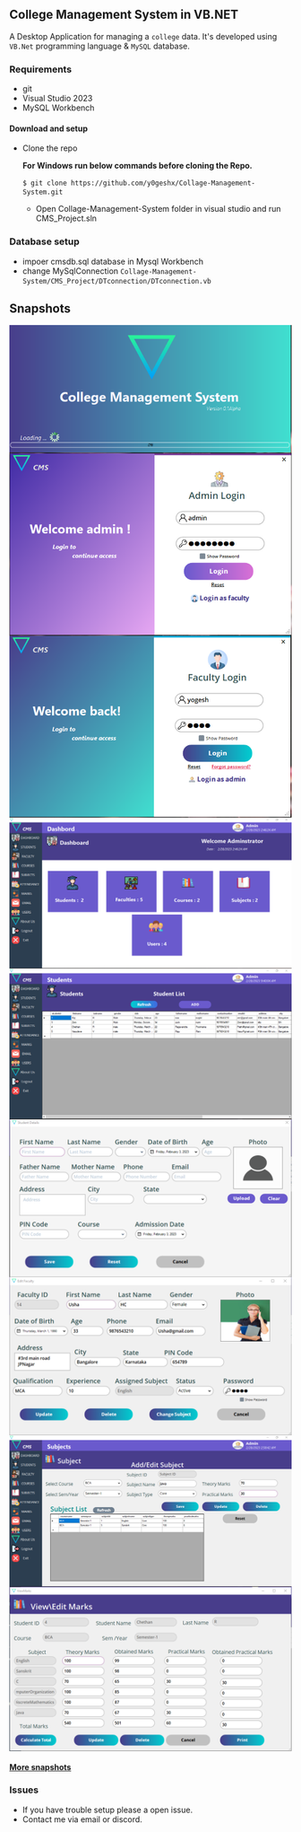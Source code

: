 ## College Management System in VB.NET

A Desktop Application for managing a `college` data. It's developed using `VB.Net` programming language & `MySQL` database.

### Requirements

- git
- Visual Studio 2023
- MySQL Workbench

#### Download and setup

- Clone the repo

  **For Windows run below commands before cloning the Repo.**

  ```
  $ git clone https://github.com/y0geshx/Collage-Management-System.git 

  ```
  - Open Collage-Management-System folder in visual studio and run CMS_Project.sln

### Database setup

- impoer cmsdb.sql database in Mysql Workbench
- change MySqlConnection `` Collage-Management-System/CMS_Project/DTconnection/DTconnection.vb ``


## Snapshots

<img src="snapshots/splash.png" align="center" alt="img" />

<img src="snapshots/AdminLogin.png" align="center" alt="img" />

<img  src="snapshots/FacultyLogin.png" align="center" alt="img" />

<img src="snapshots/Dashboard.png" align="center" alt="img" />

<img  src="snapshots/Student.png" align="center" alt="img" />

<img  src="snapshots/AddStudent.png" align="center" alt="img" />

<img  src="snapshots/EditFaculty.png" align="center" alt="img" />

<img src="snapshots/subject.png" align="center" alt="img" />

<img src="snapshots/EditMarks.png" align="center" alt="img" />
<br/>

#### [More snapshots](snapshots/)

### Issues
- If you have trouble setup please a open issue.
- Contact me via email or discord.
